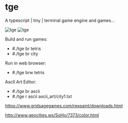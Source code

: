 # tge
A typescript | tiny | terminal game engine and games...

![tge](https://raw.githubusercontent.com/zipxing/tge/master/screenshot/tetris.gif)
![tge](https://raw.githubusercontent.com/zipxing/tge/master/screenshot/city.gif)

Build and run games:
* #./tge br tetris
* #./tge br city

Run in web browser:
* #./tge brw tetris

AscII Art Editor:
* #./tge br ascii
* #./tge r ascii ascii_art/city1.txt

https://www.gridsagegames.com/rexpaint/downloads.html

http://www.geocities.ws/SoHo/7373/color.html

